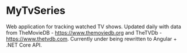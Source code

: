 # MyTvSeries
Web application for tracking watched TV shows. Updated daily with data from TheMovieDB - https://www.themoviedb.org and TheTVDb - https://www.thetvdb.com. Currently under being rewritten to Angular + .NET Core API.
